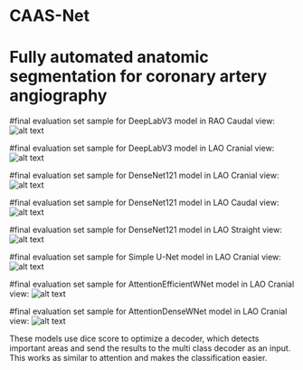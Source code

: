 # CAAS-Net

# Fully automated anatomic segmentation for coronary artery angiography

#final evaluation set sample for DeepLabV3 model in RAO Caudal view:
![alt text](https://iili.io/HuZcOEg.png)

#final evaluation set sample for DeepLabV3 model in LAO Cranial view:
![alt text](https://i.ibb.co/X8VCRv6/Figure-1.png)

#final evaluation set sample for DenseNet121 model in LAO Cranial view:
![alt text](https://i.ibb.co/Wx8nrGL/Figure-1.png)

#final evaluation set sample for DenseNet121 model in LAO Caudal view:
![alt text](https://i.imgur.com/TUkyn3S.png)

#final evaluation set sample for DenseNet121 model in LAO Straight view:
![alt text](https://iili.io/HIQExlR.png)

#final evaluation set sample for Simple U-Net model in LAO Cranial view:
![alt text](https://i.ibb.co/72zX9Cw/Figure-1.png)

#final evaluation set sample for AttentionEfficientWNet model in LAO Cranial view:
![alt text](https://i.ibb.co/THxFm6r/Figure-1.png)

#final evaluation set sample for AttentionDenseWNet model in LAO Cranial view:
![alt text](https://iili.io/HotQfwl.png)

These models use dice score to optimize a decoder, which detects important areas and send the results to the multi class decoder as an input. This works as similar to attention and makes the classification easier.

